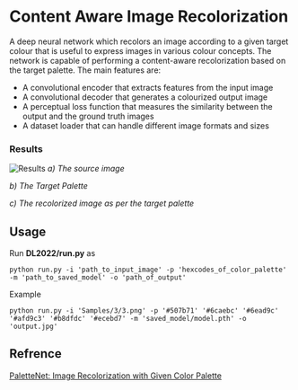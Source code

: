 
# Content Aware Image Recolorization
A deep neural network  which recolors an image according to a given target colour that is useful to express images in various colour concepts. The network is capable of performing a content-aware recolorization based on the target palette. 
The main features are:

- A convolutional encoder that extracts features from the input image
- A convolutional decoder that generates a colourized output image
- A perceptual loss function that measures the similarity between the output and the ground truth images
- A dataset loader that can handle different image formats and sizes

### Results
![Results](DL2022/Samples/results.png)
*a) The source image*

*b) The Target Palette*

*c) The recolorized image as per the target palette*

## Usage
Run __DL2022/run.py__ as

`python run.py -i 'path_to_input_image' -p 'hexcodes_of_color_palette' -m 'path_to_saved_model' -o 'path_of_output'`

Example

`python run.py -i 'Samples/3/3.png' -p '#507b71' '#6caebc' '#6ead9c' '#afd9c3' '#b8dfdc' '#ecebd7' -m 'saved_model/model.pth' -o 'output.jpg'`

## Refrence
[PaletteNet: Image Recolorization with Given Color Palette](https://openaccess.thecvf.com/content_cvpr_2017_workshops/w12/papers/Cho_PaletteNet_Image_Recolorization_CVPR_2017_paper.pdf)


